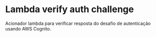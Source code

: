 # Lambda verify auth challenge

Acionador lambda para verificar resposta do desafio de autenticação usando AWS Cognito.